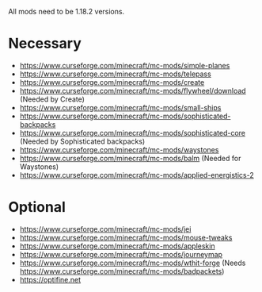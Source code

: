 All mods need to be 1.18.2 versions.

# Necessary

* https://www.curseforge.com/minecraft/mc-mods/simple-planes
* https://www.curseforge.com/minecraft/mc-mods/telepass
* https://www.curseforge.com/minecraft/mc-mods/create
* https://www.curseforge.com/minecraft/mc-mods/flywheel/download (Needed by Create)
* https://www.curseforge.com/minecraft/mc-mods/small-ships
* https://www.curseforge.com/minecraft/mc-mods/sophisticated-backpacks
* https://www.curseforge.com/minecraft/mc-mods/sophisticated-core (Needed by Sophisticated backpacks)
* https://www.curseforge.com/minecraft/mc-mods/waystones
* https://www.curseforge.com/minecraft/mc-mods/balm (Needed for Waystones)
* https://www.curseforge.com/minecraft/mc-mods/applied-energistics-2

# Optional

* https://www.curseforge.com/minecraft/mc-mods/jei
* https://www.curseforge.com/minecraft/mc-mods/mouse-tweaks
* https://www.curseforge.com/minecraft/mc-mods/appleskin
* https://www.curseforge.com/minecraft/mc-mods/journeymap
* https://www.curseforge.com/minecraft/mc-mods/wthit-forge (Needs https://www.curseforge.com/minecraft/mc-mods/badpackets)
* https://optifine.net
